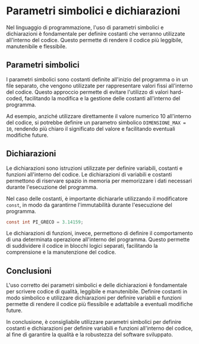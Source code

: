 # Parametri simbolici e dichiarazioni

Nel linguaggio di programmazione, l'uso di parametri simbolici e dichiarazioni è fondamentale per definire costanti che verranno utilizzate all'interno del codice. Questo permette di rendere il codice più leggibile, manutenibile e flessibile.

## Parametri simbolici

I parametri simbolici sono costanti definite all'inizio del programma o in un file separato, che vengono utilizzate per rappresentare valori fissi all'interno del codice. Questo approccio permette di evitare l'utilizzo di valori hard-coded, facilitando la modifica e la gestione delle costanti all'interno del programma.

Ad esempio, anziché utilizzare direttamente il valore numerico 10 all'interno del codice, si potrebbe definire un parametro simbolico `DIMENSIONE_MAX = 10`, rendendo più chiaro il significato del valore e facilitando eventuali modifiche future.

## Dichiarazioni

Le dichiarazioni sono istruzioni utilizzate per definire variabili, costanti e funzioni all'interno del codice. Le dichiarazioni di variabili e costanti permettono di riservare spazio in memoria per memorizzare i dati necessari durante l'esecuzione del programma.

Nel caso delle costanti, è importante dichiararle utilizzando il modificatore `const`, in modo da garantirne l'immutabilità durante l'esecuzione del programma.

```C
const int PI_GRECO = 3.14159;
```

Le dichiarazioni di funzioni, invece, permettono di definire il comportamento di una determinata operazione all'interno del programma. Questo permette di suddividere il codice in blocchi logici separati, facilitando la comprensione e la manutenzione del codice.

## Conclusioni

L'uso corretto dei parametri simbolici e delle dichiarazioni è fondamentale per scrivere codice di qualità, leggibile e manutenibile. Definire costanti in modo simbolico e utilizzare dichiarazioni per definire variabili e funzioni permette di rendere il codice più flessibile e adattabile a eventuali modifiche future.

In conclusione, è consigliabile utilizzare parametri simbolici per definire costanti e dichiarazioni per definire variabili e funzioni all'interno del codice, al fine di garantire la qualità e la robustezza del software sviluppato.
